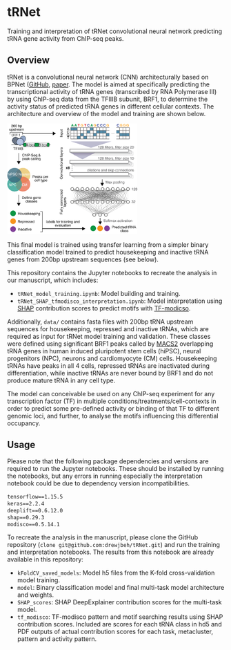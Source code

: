 # tRNet
Training and interpretation of tRNet convolutional neural network predicting tRNA gene activity from ChIP-seq peaks.

## Overview

tRNet is a convolutional neural network (CNN) architecturally based on BPNet ([GitHub](https://github.com/kundajelab/bpnet), [paper](https://doi.org/10.1038/s41588-021-00782-6). The model is aimed at specifically predicting the transcriptional activity of tRNA genes (transcribed by RNA Polymerase III) by using ChIP-seq data from the TFIIIB subunit, BRF1, to determine the activity status of predicted tRNA genes in different cellular contexts. The architecture and overview of the model and training are shown below.

<p align="left">
	<img src="/docs/img/tRNet_arch.png" width="60%" height="60%">
</p>

This final model is trained using transfer learning from a simpler binary classification model trained to predict housekeeping and inactive tRNA genes from 200bp upstream sequences (see below).

This repository contains the Jupyter notebooks to recreate the analysis in our manuscript, which includes:
* `tRNet_model_training.ipynb`: Model building and training.
* `tRNet_SHAP_tfmodisco_interpretation.ipynb`: Model interpretation using [SHAP](https://github.com/slundberg/shap) contribution scores to predict motifs with [TF-modicso](https://github.com/kundajelab/tfmodisco).

Additionally, `data/` contains fasta files with 200bp tRNA upstream sequences for housekeeping, repressed and inactive tRNAs, which are required as input for tRNet model training and validation. These classes were defined using significant BRF1 peaks called by [MACS2](https://github.com/macs3-project/MACS) overlapping tRNA genes in human induced pluripotent stem cells (hiPSC), neural progenitors (NPC), neurons and cardiomyocyte (CM) cells. Housekeeping tRNAs have peaks in all 4 cells, repressed tRNAs are inactivated during differentiation, while inactive tRNAs are never bound by BRF1 and do not produce mature tRNA in any cell type.

The model can conceivable be used on any ChIP-seq experiment for any transcription factor (TF) in multiple conditions/treatments/cell-contexts in order to predict some pre-defined activity or binding of that TF to different genomic loci, and further, to analyse the motifs influencing this differential occupancy.

## Usage

Please note that the following package dependencies and versions are required to run the Jupyter notebooks. These should be installed by running the notebooks, but any errors in running especially the interpretation notebook could be due to dependency version incompatibilities.
```
tensorflow==1.15.5
keras==2.2.4
deeplift==0.6.12.0
shap==0.29.3
modisco==0.5.14.1
```

To recreate the analysis in the manuscript, please clone the GitHub repository (`clone git@github.com:drewjbeh/tRNet.git`) and run the training and interpretation notebooks. The results from this notebook are already available in this repository:
* `kFoldCV_saved_models`: Model h5 files from the K-fold cross-validation model training.
* `model`: Binary classification model and final multi-task model architecture and weights.
* `SHAP_scores`: SHAP DeepExplainer contribution scores for the multi-task model.
* `tf_modisco`: TF-modisco pattern and motif searching results using SHAP contribution scores. Included are scores for each tRNA class in hd5 and PDF outputs of actual contribution scores for each task, metacluster, pattern and activity pattern.  
